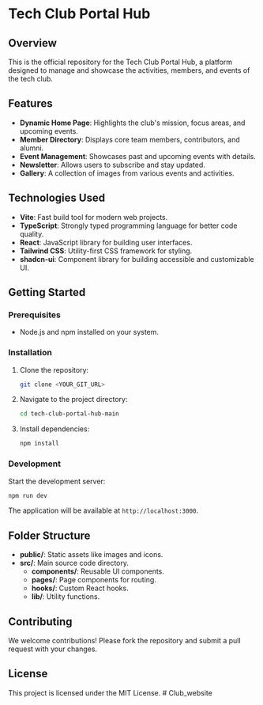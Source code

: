 # Tech Club Portal Hub

## Overview

This is the official repository for the Tech Club Portal Hub, a platform designed to manage and showcase the activities, members, and events of the tech club.

## Features

- **Dynamic Home Page**: Highlights the club's mission, focus areas, and upcoming events.
- **Member Directory**: Displays core team members, contributors, and alumni.
- **Event Management**: Showcases past and upcoming events with details.
- **Newsletter**: Allows users to subscribe and stay updated.
- **Gallery**: A collection of images from various events and activities.

## Technologies Used

- **Vite**: Fast build tool for modern web projects.
- **TypeScript**: Strongly typed programming language for better code quality.
- **React**: JavaScript library for building user interfaces.
- **Tailwind CSS**: Utility-first CSS framework for styling.
- **shadcn-ui**: Component library for building accessible and customizable UI.

## Getting Started

### Prerequisites

- Node.js and npm installed on your system.

### Installation

1. Clone the repository:
   ```sh
   git clone <YOUR_GIT_URL>
   ```
2. Navigate to the project directory:
   ```sh
   cd tech-club-portal-hub-main
   ```
3. Install dependencies:
   ```sh
   npm install
   ```

### Development

Start the development server:
```sh
npm run dev
```

The application will be available at `http://localhost:3000`.

## Folder Structure

- **public/**: Static assets like images and icons.
- **src/**: Main source code directory.
  - **components/**: Reusable UI components.
  - **pages/**: Page components for routing.
  - **hooks/**: Custom React hooks.
  - **lib/**: Utility functions.

## Contributing

We welcome contributions! Please fork the repository and submit a pull request with your changes.

## License

This project is licensed under the MIT License.
#   C l u b _ w e b s i t e  
 